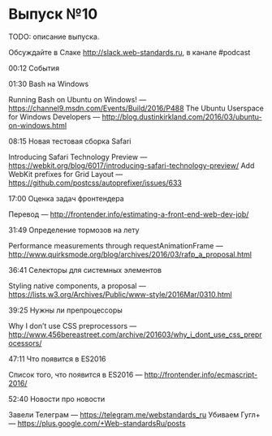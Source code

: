 # Выпуск №10

TODO: описание выпуска.

Обсуждайте в Слаке http://slack.web-standards.ru, в канале #​podcast

00:12 События

01:30 Bash на Windows

Running Bash on Ubuntu on Windows! — https://channel9.msdn.com/Events/Build/2016/P488
The Ubuntu Userspace for Windows Developers — http://blog.dustinkirkland.com/2016/03/ubuntu-on-windows.html

08:15 Новая тестовая сборка Safari

Introducing Safari Technology Preview — https://webkit.org/blog/6017/introducing-safari-technology-preview/
Add WebKit prefixes for Grid Layout — https://github.com/postcss/autoprefixer/issues/633

17:00 Оценка задач фронтендера

Перевод — http://frontender.info/estimating-a-front-end-web-dev-job/

31:49 Определение тормозов на лету

Performance measurements through requestAnimationFrame — http://www.quirksmode.org/blog/archives/2016/03/rafp_a_proposal.html

36:41 Селекторы для системных элементов

Styling native components, a proposal — https://lists.w3.org/Archives/Public/www-style/2016Mar/0310.html

39:25 Нужны ли препроцессоры

Why I don’t use CSS preprocessors — http://www.456bereastreet.com/archive/201603/why_i_dont_use_css_preprocessors/

47:11 Что появится в ES2016

Список того, что появится в ES2016 — http://frontender.info/ecmascript-2016/

52:40 Новости про новости

Завели Телеграм — https://telegram.me/webstandards_ru
Убиваем Гугл+ — https://plus.google.com/+Web-standardsRu/posts
